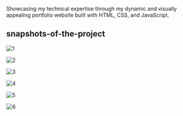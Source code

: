 Showcasing my technical expertise through my dynamic and visually appealing portfolio website built with HTML, CSS, and JavaScript.

## snapshots-of-the-project

![1](![image](https://github.com/user-attachments/assets/d9f1e68c-d527-4667-97fc-67310a8f464e))

![2](https://github.com/saumyyaaaaa/my-portfolio-website/assets/88661225/b45c9a63-28eb-49d5-a389-87def6dbe814)

![3](https://github.com/saumyyaaaaa/my-portfolio-website/assets/88661225/4e265b76-8eb2-42ff-b03e-51024e3d934a)

![4](https://github.com/saumyyaaaaa/my-portfolio-website/assets/88661225/8e7fa95c-e834-493f-9b09-a894e7b62d45)

![5](https://github.com/saumyyaaaaa/my-portfolio-website/assets/88661225/f554bd1a-8fa2-4fff-9033-256643400466)

![6](https://github.com/saumyyaaaaa/my-portfolio-website/assets/88661225/1a5d8f48-030d-4c95-a9f9-b7f43993d753)
